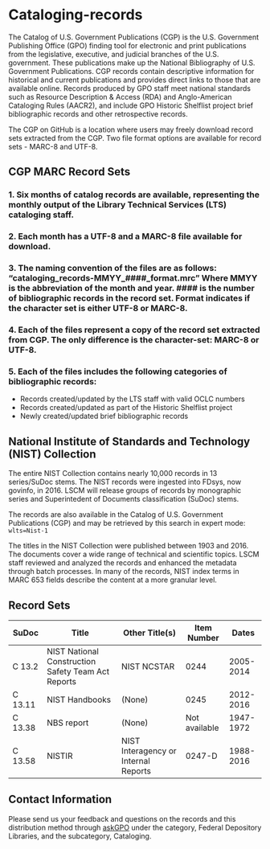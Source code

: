 # Cataloging-records
The Catalog of U.S. Government Publications (CGP) is the U.S. Government Publishing Office (GPO) finding tool for electronic and print publications from the legislative, executive, and judicial branches of the U.S. government. These publications make up the National Bibliography of U.S. Government Publications. CGP records contain descriptive information for historical and current publications and provides direct links to those that are available online. Records produced by GPO staff meet national standards such as Resource Description & Access (RDA) and Anglo-American Cataloging Rules (AACR2), and include GPO Historic Shelflist project brief bibliographic records and other retrospective records. 

The CGP on GitHub is a location where users may freely download record sets extracted from the CGP. Two file format options are available for record sets - MARC-8 and UTF-8.

## CGP MARC Record Sets
###  1. Six months of catalog records are available, representing the monthly output of the Library Technical Services (LTS) cataloging staff.
###  2. Each month has a UTF-8 and a MARC-8 file available for download.
###  3. The naming convention of the files are as follows: “cataloging_records-MMYY_####_format.mrc”  Where MMYY is the abbreviation of the month and year. #### is the number of bibliographic records in the record set. Format indicates if the character set is either UTF-8 or MARC-8. 
###  4. Each of the files represent a copy of the record set extracted from CGP. The only difference is the character-set: MARC-8 or UTF-8.
###  5. Each of the files includes the following categories of bibliographic records:

*  Records created/updated by the LTS staff with valid OCLC numbers
*  Records created/updated as part of the Historic Shelflist project
*  Newly created/updated brief bibliographic records

## National Institute of Standards and Technology (NIST) Collection
The entire NIST Collection contains nearly 10,000 records in 13 series/SuDoc stems. The NIST records were ingested into FDsys, now govinfo, in 2016. LSCM will release groups of records by monographic series and Superintedent of Documents classification (SuDoc) stems.

The records are also available in the Catalog of U.S. Government Publications (CGP) and may be retrieved by this search in expert mode: `wlts=Nist-1`

The titles in the NIST Collection were published between 1903 and 2016. The documents cover a wide range of technical and scientific topics. LSCM staff reviewed and analyzed the records and enhanced the metadata through batch processes. In many of the records, NIST index terms in MARC 653 fields describe the content at a more granular level. 

## Record Sets
|  **SuDoc**  |  **Title**  |  **Other Title(s)**  |  **Item Number**  |  **Dates**  
|--|--|--|--|--|
| C 13.2 | NIST National Construction Safety Team Act Reports | NIST NCSTAR | 0244 | 2005-2014 |
| C 13.11 | NIST Handbooks | (None) | 0245 | 2012-2016 |
| C 13.38 | NBS report | (None) | Not available | 1947-1972 |
| C 13.58 | NISTIR | NIST Interagency or Internal Reports | 0247-D | 1988-2016 |

## Contact Information
Please send us your feedback and questions on the records and this distribution method through [askGPO](https://www.gpo.gov/askgpo) under the category, Federal Depository Libraries, and the subcategory, Cataloging.

